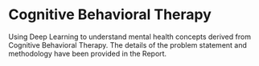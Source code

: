 # Cognitive Behavioral Therapy
Using Deep Learning to understand mental health concepts derived from Cognitive Behavioral Therapy. The details of the problem statement and methodology have been provided in the Report.

